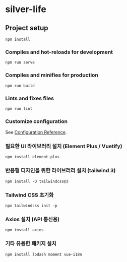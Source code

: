 # silver-life

## Project setup
```
npm install
```

### Compiles and hot-reloads for development
```
npm run serve
```

### Compiles and minifies for production
```
npm run build
```

### Lints and fixes files
```
npm run lint
```

### Customize configuration
See [Configuration Reference](https://cli.vuejs.org/config/).


### 필요한 UI 라이브러리 설치 (Element Plus / Vuetify)
```
npm install element-plus
```

### 반응형 디자인을 위한 라이브러리 설치 (tailwind 3)
```
npm install -D tailwindcss@3
```

### Tailwind CSS 초기화
```
npx tailwindcss init -p
```

### Axios 설치 (API 통신용)
```
npm install axios
```

### 기타 유용한 패키지 설치
```
npm install lodash moment vue-i18n
```
